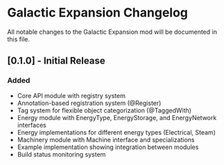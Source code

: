 # Galactic Expansion Changelog

All notable changes to the Galactic Expansion mod will be documented in this file.

## [0.1.0] - Initial Release

### Added
- Core API module with registry system
- Annotation-based registration system (@Register)
- Tag system for flexible object categorization (@TaggedWith)
- Energy module with EnergyType, EnergyStorage, and EnergyNetwork interfaces
- Energy implementations for different energy types (Electrical, Steam)
- Machinery module with Machine interface and specializations
- Example implementation showing integration between modules
- Build status monitoring system